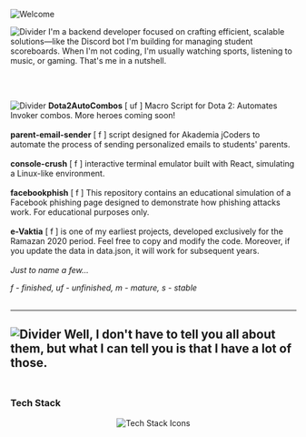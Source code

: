 ![Welcome](https://vaxerski.xyz/github/TopGif.gif)

![Divider](https://vaxerski.xyz/github/aboutme2.gif)
I'm a backend developer focused on crafting efficient, scalable solutions—like the Discord bot I'm building for managing student scoreboards. When I'm not coding, I'm usually watching sports, listening to music, or gaming. That's me in a nutshell.<br/>
<br/>

<br/>

![Divider](https://vaxerski.xyz/github/repos1.gif)
**Dota2AutoCombos** [ uf ] Macro Script for Dota 2: Automates Invoker combos. More heroes coming soon! <br/><br/>
**parent-email-sender** [ f ] script designed for Akademia jCoders to automate the process of sending personalized emails to students' parents. <br/><br/>
**console-crush** [ f ]  interactive terminal emulator built with React, simulating a Linux-like environment.<br/><br/>
**facebookphish** [ f ] This repository contains an educational simulation of a Facebook phishing page designed to demonstrate how phishing attacks work. For educational purposes only.<br/><br/>
**e-Vaktia** [ f ] is one of my earliest projects, developed exclusively for the Ramazan 2020 period. Feel free to copy and modify the code. Moreover, if you update the data in data.json, it will work for subsequent years.<br/><br/>
*Just to name a few...*<br/>

*f - finished, uf - unfinished, m - mature, s - stable*<br/><br/>


---
![Divider](https://vaxerski.xyz/github/repos2.gif)
Well, I don't have to tell you all about them, but what I can tell you is that I have a lot of those.<br/><br/>
---

### Tech Stack  

<div align="center">
  <img src="https://skillicons.dev/icons?i=nodejs,express,mongodb,react,docker,linux,php,laravel,python,selenium,figma" alt="Tech Stack Icons" />
</div>




